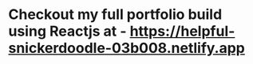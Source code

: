 # Checkout my full portfolio build using Reactjs at - https://helpful-snickerdoodle-03b008.netlify.app
